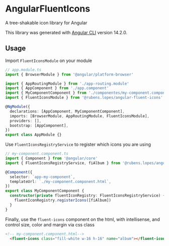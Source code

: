 # AngularFluentIcons

A tree-shakable icon library for Angular

This library was generated with [Angular CLI](https://github.com/angular/angular-cli) version 14.2.0.

## Usage

Import `FluentIconsModule` on your module
```typescript
// app.module.ts
import { BrowserModule } from '@angular/platform-browser'

import { AppRoutingModule } from './app-routing.module'
import { AppComponent } from './app.component'
import { MyComponentComponent } from './componentes/my-component.component'
import { FluentIconsModule } from '@rubens.lopes/angular-fluent-icons'

@NgModule({
  declarations: [AppComponent, MyComponentComponent],
  imports: [BrowserModule, AppRoutingModule, FluentIconsModule],
  providers: [],
  bootstrap: [AppComponent],
})
export class AppModule {}
```

  <fluent-icons class="fill-white w-16 h-16" name="album"></fluent-icons>

Use `FluentIconsRegistryService` to register which icons you are using
```typescript
// my-component.component.ts
import { Component } from '@angular/core'
import { FluentIconsRegistryService, fiAlbum } from '@rubens.lopes/angular-fluent-icons'

@Component({
  selector: `app-my-component`,
  templateUrl: `./my-component.component.html`,
})
export class MyComponentComponent {
  constructor(private fluentIconRegistry: FluentIconsRegistryService) {
    fluentIconRegistry.registerIcons([fiAlbum])
  }
}
```
Finally, use the `fluent-icons`  component on the html, with intellisense, and control size, color and margin via css class

```html
<!-- my-component.component.html-->
  <fluent-icons class="fill-white w-16 h-16" name="album"></fluent-icons> <- This is a album icon
```
